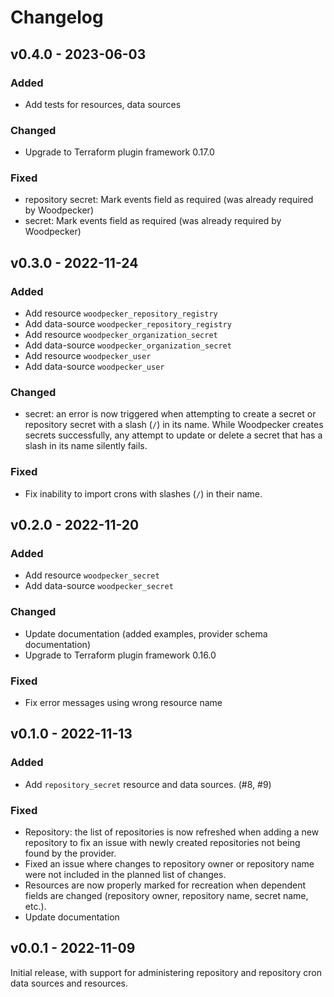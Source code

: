 # Changelog

## v0.4.0 - 2023-06-03

### Added

- Add tests for resources, data sources

### Changed

- Upgrade to Terraform plugin framework 0.17.0

### Fixed

- repository secret: Mark events field as required (was already required
  by Woodpecker)
- secret: Mark events field as required (was already required by
  Woodpecker)

## v0.3.0 - 2022-11-24

### Added

- Add resource `woodpecker_repository_registry`
- Add data-source `woodpecker_repository_registry`
- Add resource `woodpecker_organization_secret`
- Add data-source `woodpecker_organization_secret`
- Add resource `woodpecker_user`
- Add data-source `woodpecker_user`

### Changed

- secret: an error is now triggered when attempting to create a secret
  or repository secret with a slash (`/`) in its name. While Woodpecker
  creates secrets successfully, any attempt to update or delete a secret
  that has a slash in its name silently fails.

### Fixed

- Fix inability to import crons with slashes (`/`) in their name.

## v0.2.0 - 2022-11-20

### Added

- Add resource `woodpecker_secret`
- Add data-source `woodpecker_secret`

### Changed

- Update documentation (added examples, provider schema documentation)
- Upgrade to Terraform plugin framework 0.16.0

### Fixed

- Fix error messages using wrong resource name

## v0.1.0 - 2022-11-13

### Added

- Add `repository_secret` resource and data sources. (#8, #9)

### Fixed

- Repository: the list of repositories is now refreshed when adding a new repository to fix an issue with newly created repositories not being found by the provider.
- Fixed an issue where changes to repository owner or repository name were not included in the planned list of changes.
- Resources are now properly marked for recreation when dependent fields are changed (repository owner, repository name, secret name, etc.).
- Update documentation

## v0.0.1 - 2022-11-09

Initial release, with support for administering repository and
repository cron data sources and resources.
